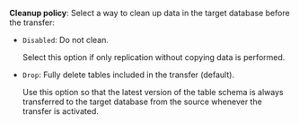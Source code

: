 **Cleanup policy**: Select a way to clean up data in the target database before the transfer:

* `Disabled`: Do not clean.

    Select this option if only replication without copying data is performed.

* `Drop`: Fully delete tables included in the transfer (default).

    Use this option so that the latest version of the table schema is always transferred to the target database from the source whenever the transfer is activated.

